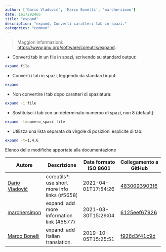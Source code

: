 ```yaml
---
author: ['Dario Vladović', 'Marco Bonelli', 'marchersimon']
date: 1617292466
title: "expand"
description: "expand, Converti caratteri tab in spazi."
categories: "common"
---
```

> Maggiori informazioni: <https://www.gnu.org/software/coreutils/expand>.

- Converti tab in un file in spazi, scrivendo su standard output:

```bash
expand file
```

- Converti i tab in spazi, leggendo da standard input:

```bash
expand
```

- Non convertire i tab dopo caratteri di spaziatura:

```bash
expand -i file
```

- Sostituisci i tab con un determinato numeroo di spazi, non 8 (default):

```bash
expand -t=numero_spazi file
```

- Utilizza una lista separata da virgole di posizioni esplicite di tab:

```bash
expand -t=1,4,6
```
Elenco delle modifiche apportate alla documentazione


Autore | Descrizione | Data formato ISO 8601 | Collegamento a GitHub
------|-----|-----|-----
[Dario Vladović](mailto:d.vladimyr@gmail.com) | coreutils*: use short more info links (#5658) | 2021-04-01T17:54:26 | [4830093903f6](https://github.com/tldr-pages/tldr/commit/4830093903f66ccf3ebbc2ecf477286e45edac59)
[marchersimon](mailto:50295997+marchersimon@users.noreply.github.com) | expand: add more information link (#5577) | 2021-03-30T15:29:04 | [6125eef67926](https://github.com/tldr-pages/tldr/commit/6125eef6792600c63c4618c85296b83e4f724320)
[Marco Bonelli](mailto:marco@mebeim.net) | expand: add Italian translation. | 2019-10-05T15:25:51 | [f928d3f41c9d](https://github.com/tldr-pages/tldr/commit/f928d3f41c9d7ce19442dc3894651c3ec8c4815a)

